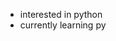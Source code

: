 - interested in python
- currently learning py 



<!---
slimgotthekeys/slimgotthekeys is a ✨ special ✨ repository because its `README.md` (this file) appears on your GitHub profile.
You can click the Preview link to take a look at your changes.
--->
